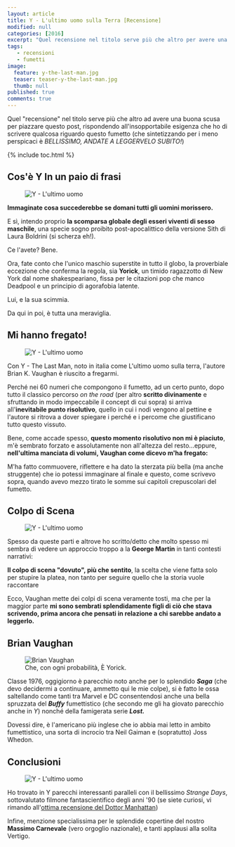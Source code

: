 ```yaml
---
layout: article
title: Y - L'ultimo uomo sulla Terra [Recensione]
modified: null
categories: [2016]
excerpt: "Quel recensione nel titolo serve più che altro per avere una buona scusa per piazzare questo post, rispondendo all'insopportabile esigenza..."
tags: 
   - recensioni
   - fumetti
image: 
  feature: y-the-last-man.jpg
  teaser: teaser-y-the-last-man.jpg
  thumb: null
published: true
comments: true
---
```


Quel "recensione" nel titolo serve più che altro ad avere una buona scusa per piazzare questo post, rispondendo all'insopportabile esigenza che ho di scrivere qualcosa riguardo questo fumetto (che sintetizzando per i meno perspicaci è _BELLISSIMO, ANDATE A LEGGERVELO SUBITO!_)

{% include toc.html %}

## Cos'è Y In un paio di frasi

<figure>
<img src="https://upload.wikimedia.org/wikipedia/en/9/97/Y_-_The_Last_Man_30_-_Ring_of_Truth_04_-_00_-_FC.jpg" alt="Y - L'ultimo uomo">
</figure>

**Immaginate cosa succederebbe se domani tutti gli uomini morissero.** 

E sì, intendo proprio **la scomparsa globale degli esseri viventi di sesso maschile**, una specie sogno proibito post-apocalittico della versione Sith di Laura Boldrini (si scherza eh!).

Ce l'avete? Bene.

Ora, fate conto che l'unico maschio superstite in tutto il globo, la proverbiale eccezione che conferma la regola, sia 
**Yorick**, un timido ragazzotto di New York dal nome shakespeariano, fissa per le citazioni pop che manco Deadpool e un principio di agorafobia latente.

Lui, e la sua scimmia.

Da qui in poi, è tutta una meraviglia.

## Mi hanno fregato!

<figure>
<img src="https://upload.wikimedia.org/wikipedia/en/0/04/Y_-_The_Last_Man_23_-_Widow's_Pass_03_-_00_-_FC.jpg" alt="Y - L'ultimo uomo">
</figure>

Con Y - The Last Man, noto in italia come L'ultimo uomo sulla terra, l'autore Brian K. Vaughan è riuscito a fregarmi.

Perché nei 60 numeri che compongono il fumetto, ad un certo punto, dopo tutto il classico percorso *on the road* (per altro **scritto divinamente** e sfruttando in modo impeccabile il concept di cui sopra) si arriva all'**inevitabile punto risolutivo**, quello in cui i nodi vengono al pettine e l'autore si ritrova a dover spiegare i perché e i percome che giustificano tutto questo vissuto.

Bene, come accade spesso, **questo momento risolutivo non mi è piaciuto**, m'è sembrato forzato e assolutamente non all'altezza del resto...eppure, **nell'ultima manciata di volumi, Vaughan come dicevo m'ha fregato:** 

M'ha fatto commuovere, riflettere e ha dato la sterzata più bella (ma anche struggente) che io potessi immaginare al finale e questo, come scrivevo sopra, quando avevo mezzo tirato le somme sui capitoli crepuscolari del fumetto.

## Colpo di Scena

<figure>
<img src="https://upload.wikimedia.org/wikipedia/en/5/51/Y_-_The_Last_Man_31_-_Ring_of_Truth_05_-_00_-_FC.jpg" alt="Y - L'ultimo uomo">
</figure>

Spesso da queste parti e altrove ho scritto/detto che molto spesso mi sembra di vedere un approccio troppo a la **George Martin** in tanti contesti narrativi:

**Il colpo di scena "dovuto", più che sentito**, la scelta che viene fatta solo per stupire la platea, non tanto per seguire quello che la storia vuole raccontare

Ecco, Vaughan mette dei colpi di scena veramente tosti, ma che per la maggior parte **mi sono sembrati splendidamente figli di ciò che stava scrivendo, prima ancora che pensati in relazione a chi sarebbe andato a leggerlo.**

## Brian Vaughan

<figure>
<img src="https://en.wikipedia.org/wiki/Brian_K._Vaughan#/media/File:10.12.12BrianKVaughanByLuigiNovi1.jpg" alt="Brian Vaughan">
<figcaption>Che, con ogni probabilità, È Yorick.</figcaption>
</figure>

Classe 1976, oggigiorno è parecchio noto anche per lo splendido **_Saga_** (che devo decidermi a continuare, ammetto qui le mie colpe), si è fatto le ossa saltellando come tanti tra Marvel e DC consentendosi anche una bella spruzzata del _**Buffy**_ fumettistico (che secondo me gli ha giovato parecchio anche in _Y_) nonché della famigerata serie _**Lost.**_

Dovessi dire, è l'americano più inglese che io abbia mai letto in ambito fumettistico, una sorta di incrocio tra Neil Gaiman e (sopratutto) Joss Whedon.

## Conclusioni

<figure>
<img src="http://media.dcentertainment.com/sites/default/files/GalleryComics_V_1920x1080_20141300_YLM-book2-CVR_54b02cac52cfd4.73783886.jpg" alt="Y - L'ultimo uomo">
</figure>

Ho trovato in Y parecchi interessanti paralleli con il bellissimo _Strange Days_, sottovalutato filmone fantascientifico degli anni '90 (se siete curiosi, vi rimando all'<a href='http://docmanhattan.blogspot.it/2014/11/strange-days-recensione.html'>ottima recensione del Dottor Manhattan</a>)

Infine, menzione specialissima per le splendide copertine del nostro **Massimo Carnevale** (vero orgoglio nazionale), e tanti applausi alla solita Vertigo.

